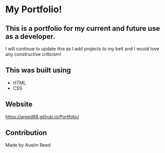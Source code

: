 # My Portfolio!

## This is a portfolio for my current and future use as a developer.
I will continue to update this as I add projects to my belt and I would love any constructive criticism!

## This was built using
* HTML
* CSS

## Website
https://areed98.github.io/Portfolio/

## Contribution
Made by Austin Reed